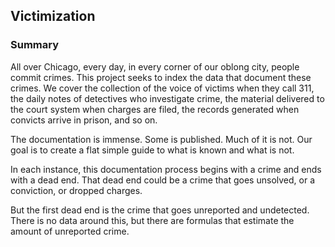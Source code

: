 ## Victimization

### Summary

All over Chicago, every day, in every corner of our oblong city, people commit crimes. This project seeks to index the data that document these crimes. We cover the collection of the voice of victims when they call 311, the daily notes of detectives who investigate crime, the material delivered to the court system when charges are filed, the records generated when convicts arrive in prison, and so on.

The documentation is immense. Some is published. Much of it is not. Our goal is to create a flat simple guide to what is known and what is not.

In each instance, this documentation process begins with a crime and ends with a dead end. That dead end could be a crime that goes unsolved, or a conviction, or dropped charges.

But the first dead end is the crime that goes unreported and undetected. There is no data around this, but there are formulas that estimate the amount of unreported crime.